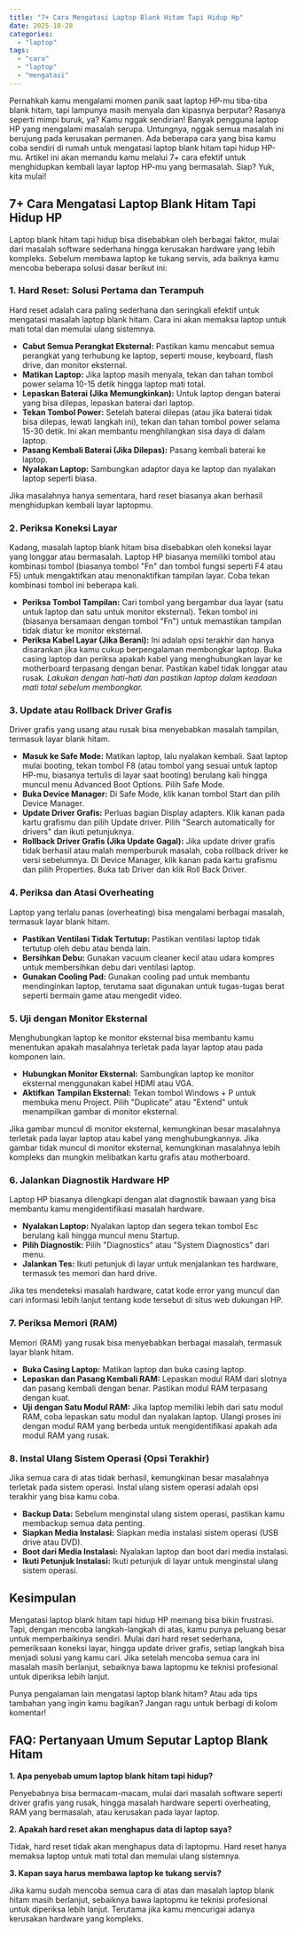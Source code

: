 ```yaml
---
title: "7+ Cara Mengatasi Laptop Blank Hitam Tapi Hidup Hp"
date: 2025-10-28
categories: 
  - "laptop"
tags: 
  - "cara"
  - "laptop"
  - "mengatasi"
---
```


Pernahkah kamu mengalami momen panik saat laptop HP-mu tiba-tiba blank hitam, tapi lampunya masih menyala dan kipasnya berputar? Rasanya seperti mimpi buruk, ya? Kamu nggak sendirian! Banyak pengguna laptop HP yang mengalami masalah serupa. Untungnya, nggak semua masalah ini berujung pada kerusakan permanen. Ada beberapa cara yang bisa kamu coba sendiri di rumah untuk mengatasi laptop blank hitam tapi hidup HP-mu. Artikel ini akan memandu kamu melalui 7+ cara efektif untuk menghidupkan kembali layar laptop HP-mu yang bermasalah. Siap? Yuk, kita mulai!

## 7+ Cara Mengatasi Laptop Blank Hitam Tapi Hidup HP

Laptop blank hitam tapi hidup bisa disebabkan oleh berbagai faktor, mulai dari masalah software sederhana hingga kerusakan hardware yang lebih kompleks. Sebelum membawa laptop ke tukang servis, ada baiknya kamu mencoba beberapa solusi dasar berikut ini:

### 1\. Hard Reset: Solusi Pertama dan Terampuh

Hard reset adalah cara paling sederhana dan seringkali efektif untuk mengatasi masalah laptop blank hitam. Cara ini akan memaksa laptop untuk mati total dan memulai ulang sistemnya.

- **Cabut Semua Perangkat Eksternal:** Pastikan kamu mencabut semua perangkat yang terhubung ke laptop, seperti mouse, keyboard, flash drive, dan monitor eksternal.
- **Matikan Laptop:** Jika laptop masih menyala, tekan dan tahan tombol power selama 10-15 detik hingga laptop mati total.
- **Lepaskan Baterai (Jika Memungkinkan):** Untuk laptop dengan baterai yang bisa dilepas, lepaskan baterai dari laptop.
- **Tekan Tombol Power:** Setelah baterai dilepas (atau jika baterai tidak bisa dilepas, lewati langkah ini), tekan dan tahan tombol power selama 15-30 detik. Ini akan membantu menghilangkan sisa daya di dalam laptop.
- **Pasang Kembali Baterai (Jika Dilepas):** Pasang kembali baterai ke laptop.
- **Nyalakan Laptop:** Sambungkan adaptor daya ke laptop dan nyalakan laptop seperti biasa.

Jika masalahnya hanya sementara, hard reset biasanya akan berhasil menghidupkan kembali layar laptopmu.

### 2\. Periksa Koneksi Layar

Kadang, masalah laptop blank hitam bisa disebabkan oleh koneksi layar yang longgar atau bermasalah. Laptop HP biasanya memiliki tombol atau kombinasi tombol (biasanya tombol "Fn" dan tombol fungsi seperti F4 atau F5) untuk mengaktifkan atau menonaktifkan tampilan layar. Coba tekan kombinasi tombol ini beberapa kali.

- **Periksa Tombol Tampilan:** Cari tombol yang bergambar dua layar (satu untuk laptop dan satu untuk monitor eksternal). Tekan tombol ini (biasanya bersamaan dengan tombol "Fn") untuk memastikan tampilan tidak diatur ke monitor eksternal.
- **Periksa Kabel Layar (Jika Berani):** Ini adalah opsi terakhir dan hanya disarankan jika kamu cukup berpengalaman membongkar laptop. Buka casing laptop dan periksa apakah kabel yang menghubungkan layar ke motherboard terpasang dengan benar. Pastikan kabel tidak longgar atau rusak. _Lakukan dengan hati-hati dan pastikan laptop dalam keadaan mati total sebelum membongkar._

### 3\. Update atau Rollback Driver Grafis

Driver grafis yang usang atau rusak bisa menyebabkan masalah tampilan, termasuk layar blank hitam.

- **Masuk ke Safe Mode:** Matikan laptop, lalu nyalakan kembali. Saat laptop mulai booting, tekan tombol F8 (atau tombol yang sesuai untuk laptop HP-mu, biasanya tertulis di layar saat booting) berulang kali hingga muncul menu Advanced Boot Options. Pilih Safe Mode.
- **Buka Device Manager:** Di Safe Mode, klik kanan tombol Start dan pilih Device Manager.
- **Update Driver Grafis:** Perluas bagian Display adapters. Klik kanan pada kartu grafismu dan pilih Update driver. Pilih "Search automatically for drivers" dan ikuti petunjuknya.
- **Rollback Driver Grafis (Jika Update Gagal):** Jika update driver grafis tidak berhasil atau malah memperburuk masalah, coba rollback driver ke versi sebelumnya. Di Device Manager, klik kanan pada kartu grafismu dan pilih Properties. Buka tab Driver dan klik Roll Back Driver.

### 4\. Periksa dan Atasi Overheating

Laptop yang terlalu panas (overheating) bisa mengalami berbagai masalah, termasuk layar blank hitam.

- **Pastikan Ventilasi Tidak Tertutup:** Pastikan ventilasi laptop tidak tertutup oleh debu atau benda lain.
- **Bersihkan Debu:** Gunakan vacuum cleaner kecil atau udara kompres untuk membersihkan debu dari ventilasi laptop.
- **Gunakan Cooling Pad:** Gunakan cooling pad untuk membantu mendinginkan laptop, terutama saat digunakan untuk tugas-tugas berat seperti bermain game atau mengedit video.

### 5\. Uji dengan Monitor Eksternal

Menghubungkan laptop ke monitor eksternal bisa membantu kamu menentukan apakah masalahnya terletak pada layar laptop atau pada komponen lain.

- **Hubungkan Monitor Eksternal:** Sambungkan laptop ke monitor eksternal menggunakan kabel HDMI atau VGA.
- **Aktifkan Tampilan Eksternal:** Tekan tombol Windows + P untuk membuka menu Project. Pilih "Duplicate" atau "Extend" untuk menampilkan gambar di monitor eksternal.

Jika gambar muncul di monitor eksternal, kemungkinan besar masalahnya terletak pada layar laptop atau kabel yang menghubungkannya. Jika gambar tidak muncul di monitor eksternal, kemungkinan masalahnya lebih kompleks dan mungkin melibatkan kartu grafis atau motherboard.

### 6\. Jalankan Diagnostik Hardware HP

Laptop HP biasanya dilengkapi dengan alat diagnostik bawaan yang bisa membantu kamu mengidentifikasi masalah hardware.

- **Nyalakan Laptop:** Nyalakan laptop dan segera tekan tombol Esc berulang kali hingga muncul menu Startup.
- **Pilih Diagnostik:** Pilih "Diagnostics" atau "System Diagnostics" dari menu.
- **Jalankan Tes:** Ikuti petunjuk di layar untuk menjalankan tes hardware, termasuk tes memori dan hard drive.

Jika tes mendeteksi masalah hardware, catat kode error yang muncul dan cari informasi lebih lanjut tentang kode tersebut di situs web dukungan HP.

### 7\. Periksa Memori (RAM)

Memori (RAM) yang rusak bisa menyebabkan berbagai masalah, termasuk layar blank hitam.

- **Buka Casing Laptop:** Matikan laptop dan buka casing laptop.
- **Lepaskan dan Pasang Kembali RAM:** Lepaskan modul RAM dari slotnya dan pasang kembali dengan benar. Pastikan modul RAM terpasang dengan kuat.
- **Uji dengan Satu Modul RAM:** Jika laptop memiliki lebih dari satu modul RAM, coba lepaskan satu modul dan nyalakan laptop. Ulangi proses ini dengan modul RAM yang berbeda untuk mengidentifikasi apakah ada modul RAM yang rusak.

### 8\. Instal Ulang Sistem Operasi (Opsi Terakhir)

Jika semua cara di atas tidak berhasil, kemungkinan besar masalahnya terletak pada sistem operasi. Instal ulang sistem operasi adalah opsi terakhir yang bisa kamu coba.

- **Backup Data:** Sebelum menginstal ulang sistem operasi, pastikan kamu membackup semua data penting.
- **Siapkan Media Instalasi:** Siapkan media instalasi sistem operasi (USB drive atau DVD).
- **Boot dari Media Instalasi:** Nyalakan laptop dan boot dari media instalasi.
- **Ikuti Petunjuk Instalasi:** Ikuti petunjuk di layar untuk menginstal ulang sistem operasi.

## Kesimpulan

Mengatasi laptop blank hitam tapi hidup HP memang bisa bikin frustrasi. Tapi, dengan mencoba langkah-langkah di atas, kamu punya peluang besar untuk memperbaikinya sendiri. Mulai dari hard reset sederhana, pemeriksaan koneksi layar, hingga update driver grafis, setiap langkah bisa menjadi solusi yang kamu cari. Jika setelah mencoba semua cara ini masalah masih berlanjut, sebaiknya bawa laptopmu ke teknisi profesional untuk diperiksa lebih lanjut.

Punya pengalaman lain mengatasi laptop blank hitam? Atau ada tips tambahan yang ingin kamu bagikan? Jangan ragu untuk berbagi di kolom komentar!

## FAQ: Pertanyaan Umum Seputar Laptop Blank Hitam

**1\. Apa penyebab umum laptop blank hitam tapi hidup?**

Penyebabnya bisa bermacam-macam, mulai dari masalah software seperti driver grafis yang rusak, hingga masalah hardware seperti overheating, RAM yang bermasalah, atau kerusakan pada layar laptop.

**2\. Apakah hard reset akan menghapus data di laptop saya?**

Tidak, hard reset tidak akan menghapus data di laptopmu. Hard reset hanya memaksa laptop untuk mati total dan memulai ulang sistemnya.

**3\. Kapan saya harus membawa laptop ke tukang servis?**

Jika kamu sudah mencoba semua cara di atas dan masalah laptop blank hitam masih berlanjut, sebaiknya bawa laptopmu ke teknisi profesional untuk diperiksa lebih lanjut. Terutama jika kamu mencurigai adanya kerusakan hardware yang kompleks.
